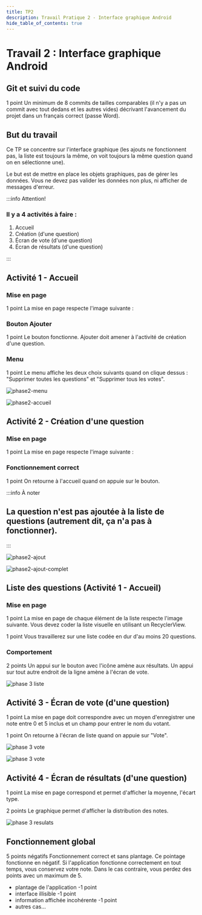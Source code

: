 ```yaml
---
title: TP2
description: Travail Pratique 2 - Interface graphique Android
hide_table_of_contents: true
---
```


# Travail 2 : Interface graphique Android

<Row>

<Column>

## Git et suivi du code

<Highlight color="tip">1 point</Highlight> Un minimum de 8 commits de tailles comparables (il n'y a pas un commit avec tout dedans et les autres vides) décrivant l'avancement du projet dans un français correct (passe Word).

</Column>

<Column>

## But du travail

Ce TP se concentre sur l'interface graphique (les ajouts ne fonctionnent pas, la liste est toujours la même, on voit toujours la même question quand on en sélectionne une).

Le but est de mettre en place les objets graphiques, pas de gérer les données. Vous ne devez pas valider les données non plus, ni afficher de messages d'erreur.

</Column>

</Row>

:::info Attention!

### Il y a 4 activités à faire :

1. Accueil
2. Création (d'une question)
3. Écran de vote (d'une question)
4. Écran de résultats (d'une question)

:::

## Activité 1 - Accueil

<Row>

<Column>

### Mise en page

&#8203;<Highlight color="tip">1 point</Highlight> La mise en page respecte l'image suivante :

### Bouton Ajouter

&#8203;<Highlight color="tip">1 point</Highlight> Le bouton fonctionne. Ajouter doit amener à l'activité de création d'une question.

### Menu

&#8203;<Highlight color="tip">1 point</Highlight> Le menu affiche les deux choix suivants quand on clique dessus : "Supprimer toutes les questions" et "Supprimer tous les votes".

</Column>

<Column>

<Row>

<Column>

![phase2-menu](_02-tp2/phase2-menu.png)

</Column>

<Column>

![phase2-accueil](_02-tp2/phase2-accueil.png)

</Column>

</Row>

</Column>

</Row>

## Activité 2 - Création d'une question

<Row>

<Column>

### Mise en page

&#8203;<Highlight color="tip">1 point</Highlight> La mise en page respecte l'image suivante :

### Fonctionnement correct

&#8203;<Highlight color="tip">1 point</Highlight> On retourne à l'accueil quand on appuie sur le bouton.

:::info À noter

## La question n'est pas ajoutée à la liste de questions (autrement dit, ça n'a pas à fonctionner).

:::

</Column>

<Column>

<Row>

<Column>

![phase2-ajout](_02-tp2/phase2-ajout.png)

</Column>

<Column>

![phase2-ajout-complet](_02-tp2/phase2-ajout-complet.png)

</Column>

</Row>

</Column>

</Row>

## Liste des questions (Activité 1 - Accueil)

<Row>

<Column size="9">

### Mise en page

<Highlight color="tip">1 point</Highlight> La mise en page de chaque élément de la liste respecte l'image suivante. Vous devez coder la liste visuelle en utilisant un RecyclerView.

&#8203;<Highlight color="tip">1 point</Highlight> Vous travaillerez sur une liste codée en dur d'au moins 20 questions.

### Comportement

&#8203;<Highlight color="tip">2 points</Highlight> Un appui sur le bouton avec l'icône amène aux résultats. Un appui sur tout autre endroit de la ligne amène à l'écran de vote.

</Column>

<Column size="3">

![phase 3 liste](_02-tp2/phase2-liste.png)

</Column>

</Row>

<Row>

<Column>

## Activité 3 - Écran de vote (d'une question)

&#8203;<Highlight color="tip">1 point</Highlight> La mise en page doit correspondre avec un moyen d'enregistrer une note entre 0 et 5 inclus et un champ pour entrer le nom du votant.

&#8203;<Highlight color="tip">1 point</Highlight> On retourne à l'écran de liste quand on appuie sur "Vote".

</Column>

<Column>

<Row>

<Column>

![phase 3 vote](_02-tp2/phase2-vote.png)

</Column>

<Column>

![phase 3 vote](_02-tp2/phase2-vote-complet.png)

</Column>

</Row>

</Column>

</Row>

## Activité 4 - Écran de résultats (d'une question)

<Row>

<Column size="9">

&#8203;<Highlight color="tip">1 point</Highlight> La mise en page correspond et permet d'afficher la moyenne, l'écart type.

&#8203;<Highlight color="tip">2 points</Highlight> Le graphique permet d'afficher la distribution des notes.

</Column>

<Column size="3">

![phase 3 resulats](_02-tp2/phase3-resultats.png)

</Column>

</Row>

## Fonctionnement global

&#8203;<Highlight color="danger">5 points négatifs</Highlight> Fonctionnement correct et sans plantage. Ce pointage fonctionne en négatif. Si l'application fonctionne correctement en tout temps, vous conservez votre note. Dans le cas contraire, vous perdez des points avec un maximum de 5.

- plantage de l'application <Highlight color="danger">-1 point</Highlight>
- interface illisible <Highlight color="danger">-1 point</Highlight>
- information affichée incohérente <Highlight color="danger">-1 point</Highlight>
- autres cas...
